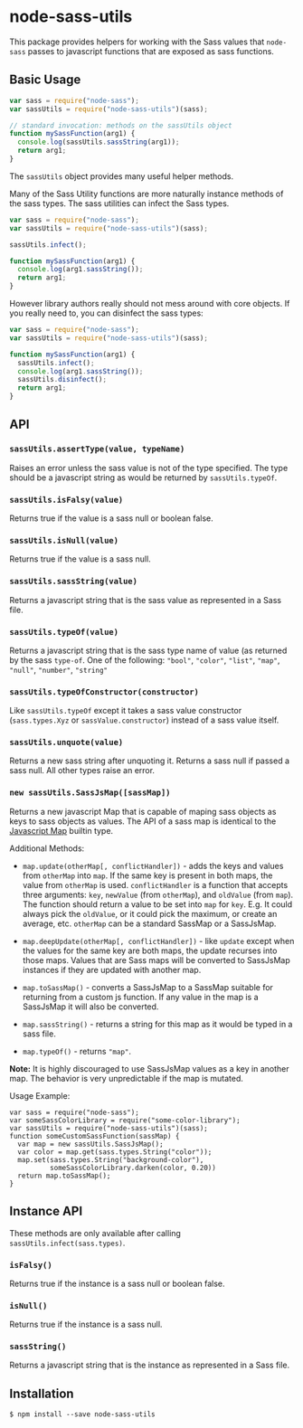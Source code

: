 # node-sass-utils

This package provides helpers for working with the Sass values that `node-sass`
passes to javascript functions that are exposed as sass functions.

## Basic Usage

```js
var sass = require("node-sass");
var sassUtils = require("node-sass-utils")(sass);

// standard invocation: methods on the sassUtils object
function mySassFunction(arg1) {
  console.log(sassUtils.sassString(arg1));
  return arg1;
}

```

The `sassUtils` object provides many useful helper methods.

Many of the Sass Utility functions are more naturally instance methods
of the sass types. The sass utilities can infect the Sass types.


```js
var sass = require("node-sass");
var sassUtils = require("node-sass-utils")(sass);

sassUtils.infect();

function mySassFunction(arg1) {
  console.log(arg1.sassString());
  return arg1;
}
```

However library authors really should not mess around with core objects.
If you really need to, you can disinfect the sass types:

```js
var sass = require("node-sass");
var sassUtils = require("node-sass-utils")(sass);

function mySassFunction(arg1) {
  sassUtils.infect();
  console.log(arg1.sassString());
  sassUtils.disinfect();
  return arg1;
}
```

## API

### `sassUtils.assertType(value, typeName)`

Raises an error unless the sass value is not of the type specified. The
type should be a javascript string as would be returned by `sassUtils.typeOf`.

### `sassUtils.isFalsy(value)`

Returns true if the value is a sass null or boolean false.

### `sassUtils.isNull(value)`

Returns true if the value is a sass null.

### `sassUtils.sassString(value)`

Returns a javascript string that is the sass value as represented in a
Sass file.

### `sassUtils.typeOf(value)`

Returns a javascript string that is the sass type name of value (as
returned by the sass `type-of`. One of the following: `"bool"`,
`"color"`, `"list"`, `"map"`, `"null"`, `"number"`, `"string"`

### `sassUtils.typeOfConstructor(constructor)`

Like `sassUtils.typeOf` except it takes a sass value constructor
(`sass.types.Xyz` or `sassValue.constructor`) instead of a sass value itself.

### `sassUtils.unquote(value)`

Returns a new sass string after unquoting it. Returns a sass null if passed
a sass null. All other types raise an error.

### `new sassUtils.SassJsMap([sassMap])`

Returns a new javascript Map that is capable of maping sass objects as
keys to sass objects as values. The API of a sass map is identical to the
[Javascript Map][map_type] builtin type.

Additional Methods:

* `map.update(otherMap[, conflictHandler])` - adds the keys and values from `otherMap` into
  `map`. If the same key is present in both maps, the value from `otherMap`
  is used. `conflictHandler` is a function that accepts three arguments:
  `key`, `newValue` (from `otherMap`), and `oldValue` (from `map`). The
  function should return a value to be set into `map` for `key`. E.g. It
  could always pick the `oldValue`, or it could pick the maximum, or
  create an average, etc. `otherMap` can be a standard SassMap or a
  SassJsMap.

* `map.deepUpdate(otherMap[, conflictHandler])` - like `update` except when
  the values for the same key are both maps, the update recurses into
  those maps. Values that are Sass maps will be converted to SassJsMap instances if
  they are updated with another map.

* `map.toSassMap()` - converts a SassJsMap to a SassMap suitable for
  returning from a custom js function. If any value in the map is a SassJsMap it
  will also be converted.

* `map.sassString()` - returns a string for this map as it would be
  typed in a sass file.

* `map.typeOf()` - returns `"map"`.

**Note:** It is highly discouraged to use SassJsMap values as a key in
 another map. The behavior is very unpredictable if the map is mutated.

Usage Example:

```
var sass = require("node-sass");
var someSassColorLibrary = require("some-color-library");
var sassUtils = require("node-sass-utils")(sass);
function someCustomSassFunction(sassMap) {
  var map = new sassUtils.SassJsMap();
  var color = map.get(sass.types.String("color"));
  map.set(sass.types.String("background-color"),
          someSassColorLibrary.darken(color, 0.20))
  return map.toSassMap();
}
```


## Instance API

These methods are only available after calling
`sassUtils.infect(sass.types)`.

### `isFalsy()`

Returns true if the instance is a sass null or boolean false.

### `isNull()`

Returns true if the instance is a sass null.

### `sassString()`

Returns a javascript string that is the instance as represented in a
Sass file.

## Installation

```
$ npm install --save node-sass-utils
```

[map_type]: https://developer.mozilla.org/en-US/docs/Web/JavaScript/Reference/Global_Objects/Map
